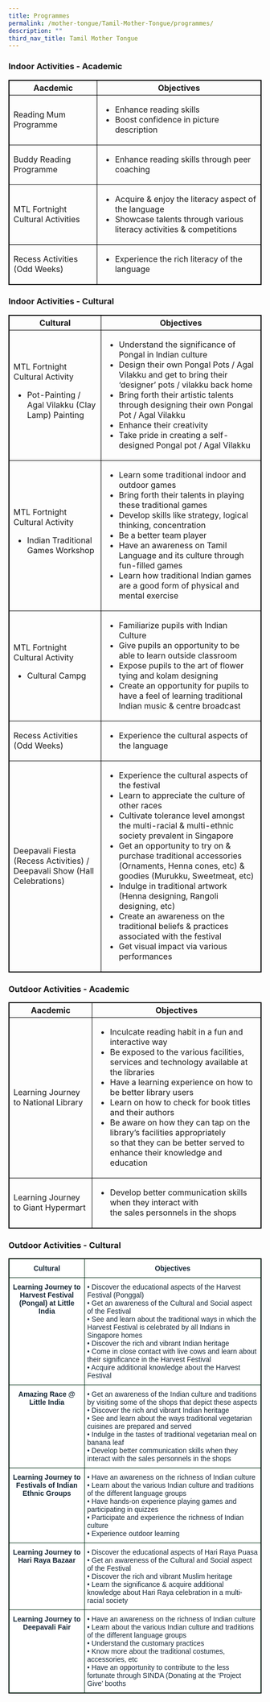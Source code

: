 ```yaml
---
title: Programmes
permalink: /mother-tongue/Tamil-Mother-Tongue/programmes/
description: ""
third_nav_title: Tamil Mother Tongue
---
```

### Indoor Activities - Academic

<style>
table, th, td {
  border:1px solid black;
}
</style>
<table style="width:100%">
<thead>
<tr>
<th>Aacdemic</th>
<th>Objectives</th></tr></thead>
<tbody>
<tr>
<td>Reading Mum Programme</td>
<td>
    <ul>
    <li>Enhance reading skills</li>
    <li>Boost confidence in picture description</li>  
    </ul>
</td>
</tr>
<tr>
<td>Buddy Reading Programme</td>
<td>
    <ul>
    <li>Enhance reading skills through peer coaching</li>  
    </ul>
</td>
</tr>
<tr>
<td>MTL Fortnight Cultural Activities</td>
<td>
    <ul>
    <li>Acquire & enjoy the literacy aspect of the language</li>
    <li> Showcase talents through various literacy activities & competitions</li>  
    </ul>
</td>
</tr>
<tr>
<td>Recess Activities<br>(Odd Weeks)</td>
<td>
    <ul>
    <li>Experience the rich literacy of the language</li>  
    </ul>
</tbody>
</table>

### Indoor Activities - Cultural

<style>
table, th, td {
  border:1px solid black;
}
</style>
<table style="width:100%">
<thead>
<tr>
<th>Cultural</th>
<th>Objectives</th></tr></thead>
<tbody>
<tr>
<td>MTL Fortnight Cultural Activity<ul><li>Pot-Painting / Agal Vilakku (Clay Lamp) Painting</li></ul></td>
<td>
    <ul>
    <li>Understand the significance of Pongal in Indian culture</li>
    <li>Design their own Pongal Pots / Agal Vilakku and get to bring their ‘designer’ pots / vilakku back home</li>
    <li>Bring forth their artistic talents through designing their own Pongal Pot / Agal Vilakku</li>
    <li>Enhance their creativity</li> 
    <li>Take pride in creating a self-designed Pongal pot / Agal Vilakku</li> 
    </ul>
</td>
</tr>
<tr>
<td>MTL Fortnight Cultural Activity<ul><li>Indian Traditional Games Workshop</li></ul></td>
<td>
    <ul>
    <li>Learn some traditional indoor and outdoor games</li>
    <li>Bring forth their talents in playing these traditional games</li>
    <li>Develop skills like strategy, logical thinking, concentration</li>
    <li>Be a better team player</li> 
    <li>Have an awareness on Tamil Language and its culture through fun-filled games</li> 
    <li>Learn how traditional Indian games are a good form of physical and mental exercise</li>     
    </ul>
</td>
</tr>
<tr>
<td>MTL Fortnight Cultural Activity<ul><li>Cultural Campg</li></ul></td>
<td>
    <ul>
    <li>Familiarize pupils with Indian Culture</li>
    <li>Give pupils an opportunity to be able to learn outside classroom</li>
    <li>Expose pupils to the art of flower tying and kolam designing</li>
    <li>Create an opportunity for pupils to have a feel of learning traditional Indian music & centre broadcast</li> 
    </ul>
</td>
</tr>
<tr>
<td>Recess Activities<br>(Odd Weeks)</td>
<td>
    <ul>
    <li>Experience the cultural aspects of the language</li>   
    </ul>
</td>
</tr>
<tr>
<td>Deepavali Fiesta<br>(Recess Activities) / Deepavali Show (Hall Celebrations)</td>
<td>
    <ul>
    <li>Experience the cultural aspects of the festival</li>
    <li>Learn to appreciate the culture of other races</li>
    <li>Cultivate tolerance level amongst the multi-racial & multi-ethnic society prevalent in Singapore</li>
    <li>Get an opportunity to try on & purchase traditional accessories (Ornaments, Henna cones, etc) & goodies (Murukku, Sweetmeat, etc)</li> 
    <li>Indulge in traditional artwork (Henna designing, Rangoli designing, etc)</li> 
    <li>Create an awareness on the traditional beliefs & practices associated with the festival</li>
    <li>Get visual impact via various performances</li>
    </ul>
</td>
</tr>
</tbody>
</table>

### Outdoor Activities - Academic

<style>
table, th, td {
  border:1px solid black;
}
</style>
<table style="width:100%">
<thead>
<tr>
<th>Aacdemic</th>
<th>Objectives</th></tr></thead>
<tbody>
<tr>
	<td>Learning Journey to National Library</td>
	<td>
    <ul>
    <li>Inculcate reading habit in a fun and interactive way</li>
    <li>Be exposed to the various facilities, services and technology available at the libraries</li>
    <li>Have a learning experience on how to be better library users</li>
    <li>Learn on how to check for book titles and their authors</li>
    <li>Be aware on how they can tap on the library’s facilities appropriately<br>so that they can be better served to enhance their knowledge and education</li>   
    </ul>
    </td></tr>
    <tr><td>Learning Journey to Giant Hypermart</td>
<td>
	<ul>
	<li>Develop better communication skills when they interact with<br>the sales personnels in the shops</li</ul>
</td></tr></tr>
</tbody>
</table>

### Outdoor Activities - Cultural

<table style="border-collapse:collapse;border-spacing:0" class="tg"><thead><tr><th style="background-color:#FFF;border-color:#002d13;border-style:solid;border-width:1px;color:#162837;font-family:Arial, sans-serif;font-size:14px;font-weight:bold;overflow:hidden;padding:10px 5px;text-align:center;vertical-align:top;word-break:normal">Cultural</th><th style="background-color:#FFF;border-color:#002d13;border-style:solid;border-width:1px;color:#162837;font-family:Arial, sans-serif;font-size:14px;font-weight:bold;overflow:hidden;padding:10px 5px;text-align:center;vertical-align:top;word-break:normal">Objectives</th></tr></thead><tbody><tr><td style="background-color:#FFF;border-color:#002d13;border-style:solid;border-width:1px;color:#162837;font-family:Arial, sans-serif;font-size:14px;font-weight:bold;overflow:hidden;padding:10px 5px;text-align:center;vertical-align:top;word-break:normal">Learning Journey to<br>Harvest Festival (Pongal) at Little India<br></td><td style="background-color:#FFF;border-color:#002d13;border-style:solid;border-width:1px;color:#162837;font-family:Arial, sans-serif;font-size:14px;overflow:hidden;padding:10px 5px;text-align:left;vertical-align:top;word-break:normal">• Discover the educational aspects of the Harvest Festival (Ponggal)<br>• Get an awareness of the Cultural and Social aspect of the Festival<br>• See and learn about the traditional ways in which the Harvest Festival is celebrated by all Indians in Singapore homes<br>• Discover the rich and vibrant Indian heritage<br>• Come in close contact with live cows and learn about their significance in the Harvest Festival<br>• Acquire additional knowledge about the Harvest Festival</td></tr><tr><td style="background-color:#FFF;border-color:#002d13;border-style:solid;border-width:1px;color:#162837;font-family:Arial, sans-serif;font-size:14px;font-weight:bold;overflow:hidden;padding:10px 5px;text-align:center;vertical-align:top;word-break:normal">Amazing Race @<br>Little India<br></td><td style="background-color:#FFF;border-color:#002d13;border-style:solid;border-width:1px;color:#162837;font-family:Arial, sans-serif;font-size:14px;overflow:hidden;padding:10px 5px;text-align:left;vertical-align:top;word-break:normal">• Get an awareness of the Indian culture and traditions by visiting some of the shops that depict these aspects<br>• Discover the rich and vibrant Indian heritage<br>• See and learn about the ways traditional vegetarian cuisines are prepared and served<br>• Indulge in the tastes of traditional vegetarian meal on banana leaf<br>• Develop better communication skills when they interact with the sales personnels in the shops</td></tr><tr><td style="background-color:#FFF;border-color:#002d13;border-style:solid;border-width:1px;color:#162837;font-family:Arial, sans-serif;font-size:14px;font-weight:bold;overflow:hidden;padding:10px 5px;text-align:center;vertical-align:top;word-break:normal">Learning Journey to<br>Festivals of Indian<br>Ethnic Groups<br></td><td style="background-color:#FFF;border-color:#002d13;border-style:solid;border-width:1px;color:#162837;font-family:Arial, sans-serif;font-size:14px;overflow:hidden;padding:10px 5px;text-align:left;vertical-align:top;word-break:normal">• Have an awareness on the richness of Indian culture<br>• Learn about the various Indian culture and traditions of the different language groups<br>• Have hands-on experience playing games and participating in quizzes<br>• Participate and experience the richness of Indian culture<br>• Experience outdoor learning</td></tr><tr><td style="background-color:#FFF;border-color:#002d13;border-style:solid;border-width:1px;color:#162837;font-family:Arial, sans-serif;font-size:14px;font-weight:bold;overflow:hidden;padding:10px 5px;text-align:center;vertical-align:top;word-break:normal">Learning Journey to<br>Hari Raya Bazaar<br></td><td style="background-color:#FFF;border-color:#002d13;border-style:solid;border-width:1px;color:#162837;font-family:Arial, sans-serif;font-size:14px;overflow:hidden;padding:10px 5px;text-align:left;vertical-align:top;word-break:normal">• Discover the educational aspects of Hari Raya Puasa<br>• Get an awareness of the Cultural and Social aspect of the Festival<br>• Discover the rich and vibrant Muslim heritage<br>• Learn the significance &amp; acquire additional knowledge about Hari Raya celebration in a multi-racial society</td></tr><tr><td style="background-color:#FFF;border-color:#002d13;border-style:solid;border-width:1px;color:#162837;font-family:Arial, sans-serif;font-size:14px;font-weight:bold;overflow:hidden;padding:10px 5px;text-align:center;vertical-align:top;word-break:normal">Learning Journey to<br>Deepavali Fair<br></td><td style="background-color:#FFF;border-color:#002d13;border-style:solid;border-width:1px;color:#162837;font-family:Arial, sans-serif;font-size:14px;overflow:hidden;padding:10px 5px;text-align:left;vertical-align:top;word-break:normal">• Have an awareness on the richness of Indian culture<br>• Learn about the various Indian culture and traditions of the different language groups<br>• Understand the customary practices<br>• Know more about the traditional costumes, accessories, etc<br>• Have an opportunity to contribute to the less fortunate through SINDA (Donating at the ‘Project Give’ booths</td></tr></tbody></table>